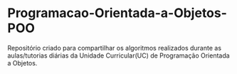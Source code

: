 # Programacao-Orientada-a-Objetos-POO
Repositório criado para compartilhar os algoritmos realizados durante as aulas/tutorias diárias da Unidade Curricular(UC) de Programação Orientada a Objetos.
